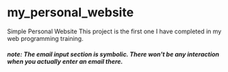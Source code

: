 # my_personal_website
Simple Personal Website
This project is the first one I have completed in my web programming training.

##### note: The email input section is symbolic. There won't be any interaction when you actually enter an email there.
